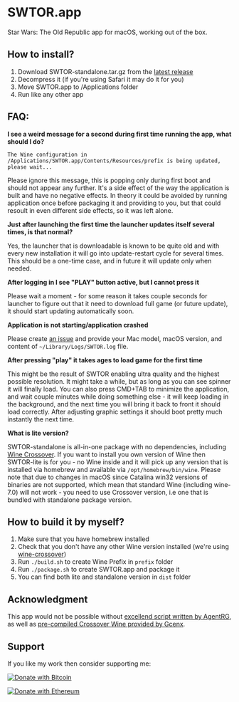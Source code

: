 # SWTOR.app

Star Wars: The Old Republic app for macOS, working out of the box.

## How to install?

1. Download SWTOR-standalone.tar.gz from the [latest release](https://github.com/imanel/swtor-app/releases)
2. Decompress it (if you're using Safari it may do it for you)
3. Move SWTOR.app to /Applications folder
4. Run like any other app

## FAQ:

**I see a weird message for a second during first time running the app, what should I do?**

```
The Wine configuration in /Applications/SWTOR.app/Contents/Resources/prefix is being updated, please wait...
```

Please ignore this message, this is popping only during first boot and should not appear any further.
It's a side effect of the way the application is built and have no negative effects.
In theory it could be avoided by running application once before packaging it and providing to you, but that could
resoult in even different side effects, so it was left alone.

**Just after launching the first time the launcher updates itself several times, is that normal?**

Yes, the launcher that is downloadable is known to be quite old and with every new installation it will go into
update-restart cycle for several times. This should be a one-time case, and in future it will update only when needed.

**After logging in I see "PLAY" button active, but I cannot press it**

Please wait a moment - for some reason it takes couple seconds for launcher to figure out that it need to download
full game (or future update), it should start updating automatically soon.

**Application is not starting/application crashed**

Please create [an issue](https://github.com/imanel/swtor-app/issues) and provide your Mac model, macOS version,
and content of `~/Library/Logs/SWTOR.log` file.

**After pressing "play" it takes ages to load game for the first time**

This might be the result of SWTOR enabling ultra quality and the highest possible resolution. It might take a while,
but as long as you can see spinner it will finally load. You can also press CMD+TAB to minimize the application,
and wait couple minutes while doing something else - it will keep loading in the background, and the next time
you will bring it back to front it should load correctly. After adjusting graphic settings it should boot pretty
much instantly the next time.

**What is lite version?**

SWTOR-standalone is all-in-one package with no dependencies, including [Wine Crossover](https://github.com/Gcenx/homebrew-wine).
If you want to install you own version of Wine then SWTOR-lite is for you - no Wine inside and it will pick up any
version that is installed via homebrew and available via `/opt/homebrew/bin/wine`.
Please note that due to changes in macOS since Catalina win32 versions of binaries are not supported, which mean that
standard Wine (including wine-7.0) will not work - you need to use Crossover version, i.e one that is bundled with
standalone package version.

## How to build it by myself?

1. Make sure that you have homebrew installed
2. Check that you don't have any other Wine version installed (we're using [wine-crossover](https://github.com/Gcenx/homebrew-wine))
3. Run `./build.sh` to create Wine Prefix in `prefix` folder
4. Run `./package.sh` to create SWTOR.app and package it
5. You can find both lite and standalone version in `dist` folder

## Acknowledgment

This app would not be possible without [excellend script written by AgentRG](https://github.com/AgentRG/swtor_on_mac),
as well as [pre-compiled Crossover Wine provided by Gcenx](https://github.com/Gcenx/homebrew-wine).

## Support

If you like my work then consider supporting me:

[![Donate with Bitcoin](https://en.cryptobadges.io/badge/small/bc1qmxfc703ezscvd4qv0dvp7hwy7vc4kl6currs5e)](https://en.cryptobadges.io/donate/bc1qmxfc703ezscvd4qv0dvp7hwy7vc4kl6currs5e)

[![Donate with Ethereum](https://en.cryptobadges.io/badge/small/0xA7048d5F866e2c3206DC95ebFa988fF987c0BccB)](https://en.cryptobadges.io/donate/0xA7048d5F866e2c3206DC95ebFa988fF987c0BccB)
